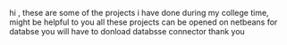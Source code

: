hi ,
these are some of the projects i have done during my college time, might be helpful to you
all these projects can be opened on netbeans 
for databse you will have to donload databsse connector
thank you
